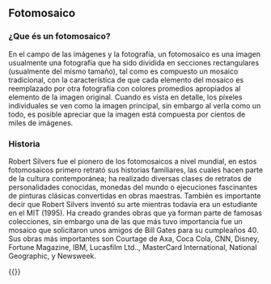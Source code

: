 ## Fotomosaico

### ¿Que és un fotomosaico?
En el campo de las imágenes y la fotografía, un fotomosaico es una imagen usualmente una fotografía que ha sido dividida en secciones rectangulares (usualmente del mismo tamaño), tal como es compuesto un mosaico tradicional, con la característica de que cada elemento del mosaico es reemplazado por otra fotografía con colores promedios apropiados al elemento de la imagen original. Cuando es vista en detalle, los píxeles individuales se ven como la imagen principal, sin embargo al verla como un todo, es posible apreciar que la imagen está compuesta por cientos de miles de imágenes.

### Historia
Robert Silvers fue el pionero de los fotomosaicos a nivel mundial, en estos fotomosaicos primero retrató sus historias familiares, las cuales hacen parte de la cultura contemporánea; ha realizado diversas clases de retratos de personalidades conocidas, monedas del mundo o ejecuciones fascinantes de pinturas clásicas convertidas en obras maestras. También es importante decir que Robert Silvers inventó su arte mientras todavía era un estudiante en el MIT (1995). Ha creado grandes obras que ya forman parte de famosas colecciones, sin embargo una de las que más tuvo importancia fue un mosaico que solicitaron unos amigos de Bill Gates para su cumpleaños 40.
Sus obras más importantes son Courtage de Axa, Coca Cola, CNN, Disney, Fortune Magazine, IBM, Lucasfilm Ltd.., MasterCard International, National Geographic, y Newsweek.

{{<p5-div sketch="/Visual-Computing-2021-2S/sketches/Fotomosaico.js" >}}